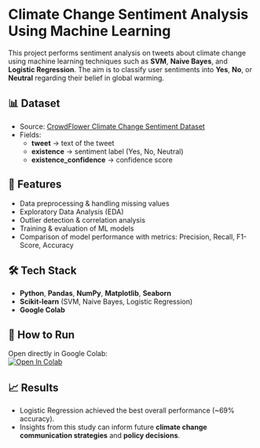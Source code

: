# Climate Change Sentiment Analysis Using Machine Learning

This project performs sentiment analysis on tweets about climate change using machine learning techniques such as **SVM**, **Naive Bayes**, and **Logistic Regression**. The aim is to classify user sentiments into **Yes**, **No**, or **Neutral** regarding their belief in global warming.

## 📊 Dataset
- Source: [CrowdFlower Climate Change Sentiment Dataset](https://data.world/crowdflower/sentiment-of-climate-change)  
- Fields:  
  - **tweet** → text of the tweet  
  - **existence** → sentiment label (Yes, No, Neutral)  
  - **existence_confidence** → confidence score  

## 🔎 Features
- Data preprocessing & handling missing values
- Exploratory Data Analysis (EDA)
- Outlier detection & correlation analysis
- Training & evaluation of ML models
- Comparison of model performance with metrics: Precision, Recall, F1-Score, Accuracy

## 🛠️ Tech Stack
- **Python**, **Pandas**, **NumPy**, **Matplotlib**, **Seaborn**  
- **Scikit-learn** (SVM, Naive Bayes, Logistic Regression)  
- **Google Colab**  

## 🚀 How to Run
Open directly in Google Colab:  
[![Open In Colab](https://colab.research.google.com/assets/colab-badge.svg)](https://colab.research.google.com/github/marhum456/colab-work/blob/main/climate-change-sentiment-analysis/Climate%20Change%20Sentiment%20Analysis%20Using%20Machine%20Learning.ipynb)

## 📈 Results
- Logistic Regression achieved the best overall performance (~69% accuracy).  
- Insights from this study can inform future **climate change communication strategies** and **policy decisions**.
